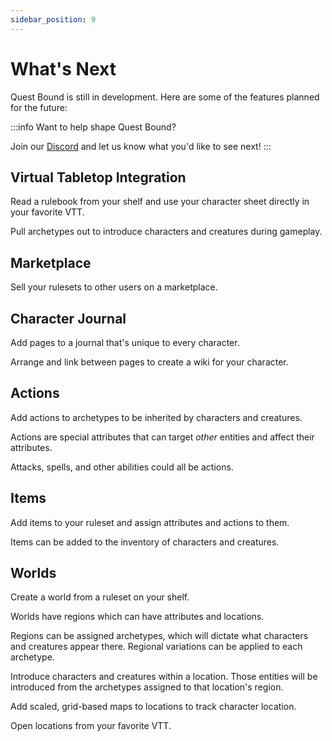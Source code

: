```yaml
---
sidebar_position: 9
---
```


# What's Next

Quest Bound is still in development. Here are some of the features planned for the future:

:::info Want to help shape Quest Bound?

Join our [Discord](https://discord.gg/7QGV4muT39) and let us know what you'd like to see next!
:::

## Virtual Tabletop Integration

Read a rulebook from your shelf and use your character sheet directly in your favorite VTT.

Pull archetypes out to introduce characters and creatures during gameplay.

## Marketplace

Sell your rulesets to other users on a marketplace.

## Character Journal

Add pages to a journal that's unique to every character.

Arrange and link between pages to create a wiki for your character.

## Actions

Add actions to archetypes to be inherited by characters and creatures.

Actions are special attributes that can target _other_ entities and affect their attributes.

Attacks, spells, and other abilities could all be actions.

## Items

Add items to your ruleset and assign attributes and actions to them.

Items can be added to the inventory of characters and creatures.

## Worlds

Create a world from a ruleset on your shelf.

Worlds have regions which can have attributes and locations.

Regions can be assigned archetypes, which will dictate what characters and creatures appear there. Regional variations
can be applied to each archetype.

Introduce characters and creatures within a location. Those entities will be introduced from the archetypes assigned to that location's region.

Add scaled, grid-based maps to locations to track character location.

Open locations from your favorite VTT.
